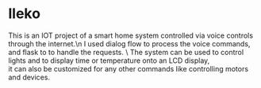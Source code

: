 # lleko
This is an IOT project of a smart home system controlled via voice controls through the internet.\n
I used dialog flow to process the voice commands, and flask to to handle the requests. \\
The system can be used to control lights and to display time or temperature onto an LCD display,<br> it can also be customized for any other commands like controlling motors and devices.
